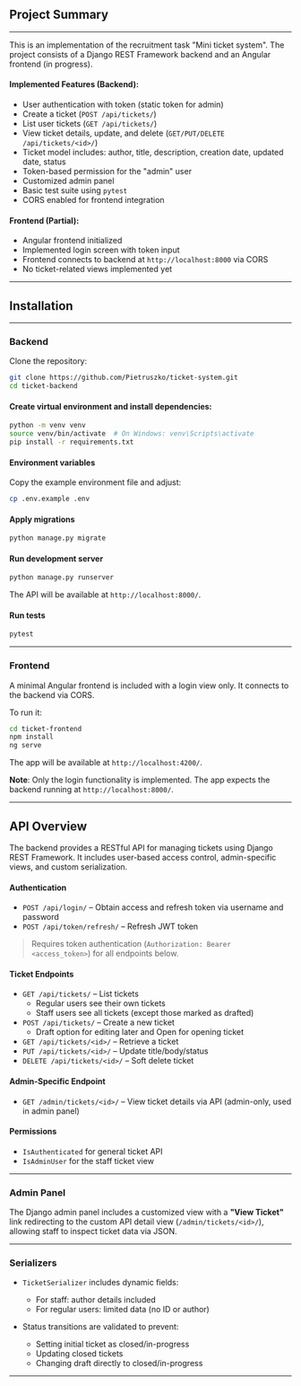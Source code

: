 ## Project Summary

---

This is an implementation of the recruitment task "Mini ticket system". The project consists of a Django REST Framework backend and an Angular frontend (in progress).

#### Implemented Features (Backend):

* User authentication with token (static token for admin)
* Create a ticket (`POST /api/tickets/`)
* List user tickets (`GET /api/tickets/`)
* View ticket details, update, and delete (`GET/PUT/DELETE /api/tickets/<id>/`)
* Ticket model includes: author, title, description, creation date, updated date, status
* Token-based permission for the "admin" user
* Customized admin panel
* Basic test suite using `pytest`
* CORS enabled for frontend integration

#### Frontend (Partial):

* Angular frontend initialized
* Implemented login screen with token input
* Frontend connects to backend at `http://localhost:8000` via CORS
* No ticket-related views implemented yet

---

## Installation

---

### Backend

Clone the repository:

```bash
git clone https://github.com/Pietruszko/ticket-system.git
cd ticket-backend
```

#### Create virtual environment and install dependencies:

```bash
python -m venv venv
source venv/bin/activate  # On Windows: venv\Scripts\activate
pip install -r requirements.txt
```

#### Environment variables

Copy the example environment file and adjust:

```bash
cp .env.example .env
```

#### Apply migrations

```bash
python manage.py migrate
```

#### Run development server

```bash
python manage.py runserver
```

The API will be available at `http://localhost:8000/`.

#### Run tests

```bash
pytest
```

---

### Frontend

A minimal Angular frontend is included with a login view only. It connects to the backend via CORS.

To run it:

```bash
cd ticket-frontend
npm install
ng serve
```

The app will be available at `http://localhost:4200/`.

**Note**: Only the login functionality is implemented. The app expects the backend running at `http://localhost:8000/`.

---

## API Overview

The backend provides a RESTful API for managing tickets using Django REST Framework. It includes user-based access control, admin-specific views, and custom serialization.

#### Authentication

* `POST /api/login/` – Obtain access and refresh token via username and password
* `POST /api/token/refresh/` – Refresh JWT token

> Requires token authentication (`Authorization: Bearer <access_token>`) for all endpoints below.

#### Ticket Endpoints

* `GET /api/tickets/` – List tickets
  * Regular users see their own tickets
  * Staff users see all tickets (except those marked as drafted)
* `POST /api/tickets/` – Create a new ticket
  * Draft option for editing later and Open for opening ticket
* `GET /api/tickets/<id>/` – Retrieve a ticket
* `PUT /api/tickets/<id>/` – Update title/body/status
* `DELETE /api/tickets/<id>/` – Soft delete ticket

#### Admin-Specific Endpoint

* `GET /admin/tickets/<id>/` – View ticket details via API (admin-only, used in admin panel)

#### Permissions

* `IsAuthenticated` for general ticket API
* `IsAdminUser` for the staff ticket view

---

### Admin Panel

The Django admin panel includes a customized view with a **"View Ticket"** link redirecting to the custom API detail view (`/admin/tickets/<id>/`), allowing staff to inspect ticket data via JSON.

---

### Serializers

* `TicketSerializer` includes dynamic fields:

  * For staff: author details included
  * For regular users: limited data (no ID or author)
* Status transitions are validated to prevent:

  * Setting initial ticket as closed/in-progress
  * Updating closed tickets
  * Changing draft directly to closed/in-progress

---